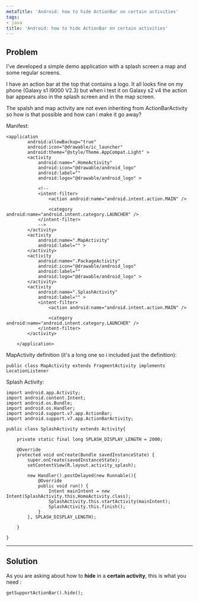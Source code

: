 ```yaml
---
metaTitle: 'Android: how to hide ActionBar on certain activities'
tags:
- java
title: 'Android: how to hide ActionBar on certain activities'
---
```


## Problem

I've developed a simple demo application with a splash screen a map and some regular screens.


I have an action bar at the top that contains a logo. It all looks fine on my phone (Galaxy s1 I9000 V2.3) but when i test it on Galaxy s2 v4 the action bar appears also in the splash screen and in the map screen.


The spalsh and map activity are not even inheriting from ActionBarActivity so how is that possible and how can i make it go away?


Manifest:



```
<application
        android:allowBackup="true"
        android:icon="@drawable/ic_launcher"
        android:theme="@style/Theme.AppCompat.Light" >
        <activity
            android:name=".HomeActivity"
            android:icon="@drawable/android_logo"
            android:label=""
            android:logo="@drawable/android_logo" >

            <!--
            <intent-filter>
                <action android:name="android.intent.action.MAIN" />

                <category android:name="android.intent.category.LAUNCHER" />
            </intent-filter>
            -->
        </activity>
        <activity
            android:name=".MapActivity"
            android:label="" >
        </activity>
        <activity
            android:name=".PackageActivity"
            android:icon="@drawable/android_logo"
            android:label=""
            android:logo="@drawable/android_logo" >
        </activity>
        <activity
            android:name=".SplashActivity"
            android:label="" >
            <intent-filter>
                <action android:name="android.intent.action.MAIN" />

                <category android:name="android.intent.category.LAUNCHER" />
            </intent-filter>
        </activity>

    </application>

```

MapActivity definition (it's a long one so i included just the definition):



```
public class MapActivity extends FragmentActivity implements LocationListener

```

Splash Activity:



```
import android.app.Activity;
import android.content.Intent;
import android.os.Bundle;
import android.os.Handler;
import android.support.v7.app.ActionBar;
import android.support.v7.app.ActionBarActivity;

public class SplashActivity extends Activity{

    private static final long SPLASH_DISPLAY_LENGTH = 2000;

    @Override
    protected void onCreate(Bundle savedInstanceState) {
        super.onCreate(savedInstanceState);
        setContentView(R.layout.activity_splash);

        new Handler().postDelayed(new Runnable(){
            @Override
            public void run() {
                Intent mainIntent = new Intent(SplashActivity.this,HomeActivity.class);
                SplashActivity.this.startActivity(mainIntent);
                SplashActivity.this.finish();
            }
        }, SPLASH_DISPLAY_LENGTH);

    }

}

```


---

## Solution

As you are asking about how to **hide** in a **certain activity**, this is what you need :



```
getSupportActionBar().hide(); 

```
